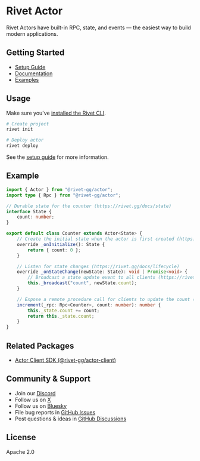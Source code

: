 # Rivet Actor

Rivet Actors have built-in RPC, state, and events — the easiest way to build modern applications.

## Getting Started

- [Setup Guide](https://rivet.gg/docs/setup)
- [Documentation](https://rivet.gg/docs)
- [Examples](https://github.com/rivet-gg/rivet/tree/main/examples)

## Usage

Make sure you've [installed the Rivet CLI](https://rivet.gg/docs/setup).

```sh
# Create project
rivet init

# Deploy actor
rivet deploy
```

See the [setup guide](https://rivet.gg/docs/setup) for more information.

## Example

```typescript
import { Actor } from "@rivet-gg/actor";
import type { Rpc } from "@rivet-gg/actor";

// Durable state for the counter (https://rivet.gg/docs/state)
interface State {
	count: number;
}

export default class Counter extends Actor<State> {
	// Create the initial state when the actor is first created (https://rivet.gg/docs/state)
	override _onInitialize(): State {
		return { count: 0 };
	}

	// Listen for state changes (https://rivet.gg/docs/lifecycle)
	override _onStateChange(newState: State): void | Promise<void> {
		// Broadcast a state update event to all clients (https://rivet.gg/docs/events)
		this._broadcast("count", newState.count);
	}

	// Expose a remote procedure call for clients to update the count (https://rivet.gg/docs/rpc)
	increment(_rpc: Rpc<Counter>, count: number): number {
		this._state.count += count;
		return this._state.count;
	}
}
```

## Related Packages

- [Actor Client SDK (@rivet-gg/actor-client)](https://www.npmjs.com/package/@rivet-gg/actor-client)

## Community & Support

- Join our [Discord](https://rivet.gg/discord)
- Follow us on [X](https://x.com/rivet_gg)
- Follow us on [Bluesky](https://bsky.app/profile/rivet-gg.bsky.social)
- File bug reports in [GitHub Issues](https://github.com/rivet-gg/rivet/issues)
- Post questions & ideas in [GitHub Discussions](https://github.com/rivet-gg/rivet/discussions)

## License

Apache 2.0

